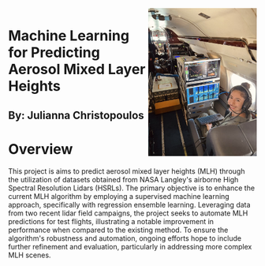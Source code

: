 
<img align="right" width="220" height="300" src="/assets/IMG/julie.jpg">

# **Machine Learning for Predicting Aerosol Mixed Layer Heights**
## By: Julianna Christopoulos


# **Overview**

This project is aims to predict aerosol mixed layer heights (MLH) through the utilization of datasets obtained from NASA Langley's airborne High Spectral Resolution Lidars (HSRLs). The primary objective is to enhance the current MLH algorithm by employing a supervised machine learning approach, specifically with regression ensemble learning. Leveraging data from two recent lidar field campaigns, the project seeks to automate MLH predictions for test flights, illustrating a notable improvement in performance when compared to the existing method. To ensure the algorithm's robustness and automation, ongoing efforts hope to include further refinement and evaluation, particularly in addressing more complex MLH scenes.




